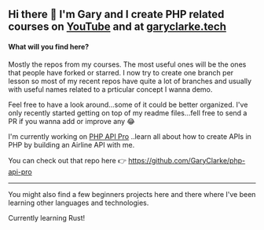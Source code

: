 ## Hi there 👋 I'm Gary and I create PHP related courses on [YouTube](https://www.youtube.com/channel/UCA2dkCp5DZj7HE0-6IX5ZHQ) and at [garyclarke.tech](https://www.garyclarke.tech)

#### What will you find here?

Mostly the repos from my courses. The most useful ones will be the ones that people have forked or starred. I now try to create one branch per lesson so most of my recent repos have quite a lot of branches and usually with useful names related to a prticular concept I wanna demo.

Feel free to have a look around...some of it could be better organized. I've only recently started getting on top of my readme files...fell free to send a PR if you wanna add or improve any 😂

I'm currently working on [PHP API Pro](https://www.garyclarke.tech/p/php-api-pro) ..learn all about how to create APIs in PHP by building an Airline API with me. 

You can check out that repo here 👉 https://github.com/GaryClarke/php-api-pro

---

You might also find a few beginners projects here and there where I've been learning other languages and technologies. 

Currently learning Rust!
